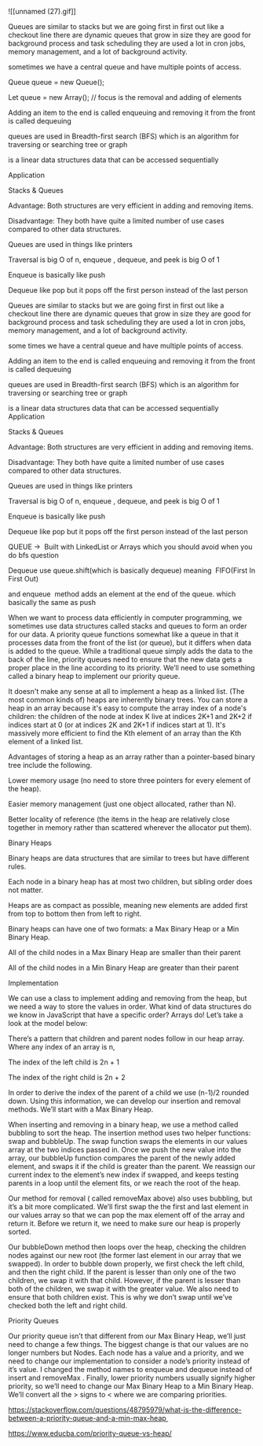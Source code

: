 ![[unnamed (27).gif]]

Queues are similar to stacks but we are going first in first out like a checkout line there are dynamic queues that grow in size they are good for background process and task scheduling they are used a lot in cron jobs, memory management, and a lot of background activity. 

sometimes we have a central queue and have multiple points of access. 

Queue<Integer> queue = new Queue<Integer>();  

Let queue = new Array<Integer>(); // focus is the removal and adding of elements 

Adding an item to the end is called enqueuing and removing it from the front is called dequeuing   

queues are used in Breadth-first search (BFS) which is an algorithm for traversing or searching tree or graph  

is a linear data structures data that can be accessed sequentially  

Application 

Stacks & Queues 

Advantage: Both structures are very efficient in adding and removing items. 

Disadvantage: They both have quite a limited number of use cases compared to other data structures. 

Queues are used in things like printers 

Traversal is big O of n, enqueue , dequeue, and peek is big O of 1 

Enqueue is basically like push 

Dequeue like pop but it pops off the first person instead of the last person








Queues are similar to stacks but we are going first in first out like a checkout line there are dynamic queues that grow in size they are good for background process and task scheduling they are used a lot in cron jobs, memory management, and a lot of background activity.  
  
some times we have a central queue and have multiple points of access.  
  
Adding an item to the end is called enqueuing and removing it from the front is called dequeuing  
  
queues are used in Breadth-first search (BFS) which is an algorithm for traversing or searching tree or graph  
  
is a linear data structures data that can be accessed sequentially  
Application  
  
Stacks & Queues  
  
Advantage: Both structures are very efficient in adding and removing items.  
  
Disadvantage: They both have quite a limited number of use cases compared to other data structures.  
  
Queues are used in things like printers  
  
Traversal is big O of n, enqueue , dequeue, and peek is big O of 1  
  
Enqueue is basically like push  
  
Dequeue like pop but it pops off the first person instead of the last person




QUEUE ->  Built with LinkedList or Arrays which you should avoid when you do bfs question  

Dequeue use queue.shift(which is basically dequeue) meaning  FIFO(First In First Out)  

and enqueue  method adds an element at the end of the queue. which basically the same as push








When we want to process data efficiently in computer programming, we sometimes use data structures called stacks and queues to form an order for our data. A priority queue functions somewhat like a queue in that it processes data from the front of the list (or queue), but it differs when data is added to the queue. While a traditional queue simply adds the data to the back of the line, priority queues need to ensure that the new data gets a proper place in the line according to its priority. We’ll need to use something called a binary heap to implement our priority queue. 

It doesn't make any sense at all to implement a heap as a linked list. (The most common kinds of) heaps are inherently binary trees. You can store a heap in an array because it's easy to compute the array index of a node's children: the children of the node at index K live at indices 2K+1 and 2K+2 if indices start at 0 (or at indices 2K and 2K+1 if indices start at 1). It's massively more efficient to find the Kth element of an array than the Kth element of a linked list. 

Advantages of storing a heap as an array rather than a pointer-based binary tree include the following. 

Lower memory usage (no need to store three pointers for every element of the heap). 

Easier memory management (just one object allocated, rather than N). 

Better locality of reference (the items in the heap are relatively close together in memory rather than scattered wherever the allocator put them). 

Binary Heaps 

Binary heaps are data structures that are similar to trees but have different rules. 

Each node in a binary heap has at most two children, but sibling order does not matter. 

Heaps are as compact as possible, meaning new elements are added first from top to bottom then from left to right. 

Binary heaps can have one of two formats: a Max Binary Heap or a Min Binary Heap. 

All of the child nodes in a Max Binary Heap are smaller than their parent 

All of the child nodes in a Min Binary Heap are greater than their parent 

Implementation 

We can use a class to implement adding and removing from the heap, but we need a way to store the values in order. What kind of data structures do we know in JavaScript that have a specific order? Arrays do! Let’s take a look at the model below: 

There’s a pattern that children and parent nodes follow in our heap array. Where any index of an array is n, 

The index of the left child is 2n + 1 

The index of the right child is 2n + 2 

In order to derive the index of the parent of a child we use (n-1)/2 rounded down. Using this information, we can develop our insertion and removal methods. We’ll start with a Max Binary Heap. 

When inserting and removing in a binary heap, we use a method called bubbling to sort the heap. The insertion method uses two helper functions: swap and bubbleUp. The swap function swaps the elements in our values array at the two indices passed in. Once we push the new value into the array, our bubbleUp function compares the parent of the newly added element, and swaps it if the child is greater than the parent. We reassign our current index to the element’s new index if swapped, and keeps testing parents in a loop until the element fits, or we reach the root of the heap. 

Our method for removal ( called removeMax above) also uses bubbling, but it’s a bit more complicated. We’ll first swap the the first and last element in our values array so that we can pop the max element off of the array and return it. Before we return it, we need to make sure our heap is properly sorted. 

Our bubbleDown method then loops over the heap, checking the children nodes against our new root (the former last element in our array that we swapped). In order to bubble down properly, we first check the left child, and then the right child. If the parent is lesser than only one of the two children, we swap it with that child. However, if the parent is lesser than both of the children, we swap it with the greater value. We also need to ensure that both children exist. This is why we don’t swap until we’ve checked both the left and right child. 

Priority Queues 

Our priority queue isn’t that different from our Max Binary Heap, we’ll just need to change a few things. The biggest change is that our values are no longer numbers but Nodes. Each node has a value and a priority, and we need to change our implementation to consider a node’s priority instead of it’s value. I changed the method names to enqueue and dequeue instead of insert and removeMax . Finally, lower priority numbers usually signify higher priority, so we’ll need to change our Max Binary Heap to a Min Binary Heap. We’ll convert all the > signs to < where we are comparing priorities. 

https://stackoverflow.com/questions/48795979/what-is-the-difference-between-a-priority-queue-and-a-min-max-heap 

https://www.educba.com/priority-queue-vs-heap/



